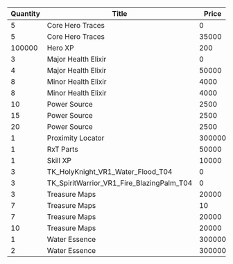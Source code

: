 | Quantity | Title | Price | Currency |  Dev Name |
| -------- | ----- | ----- | -------- |  -------- |
| 5 | Core Hero Traces | 0 | Gold | Marketplace.L01.Page01.Free.16 |
| 5 | Core Hero Traces | 35000 | Gold | Marketplace.L06.Page01.Token.04 |
| 100000 | Hero XP | 200 | Gold | Marketplace.L02.Page01.XP.01 |
| 3 | Major Health Elixir | 0 | Gold | Marketplace.L08.Page01.Free.22 |
| 4 | Major Health Elixir | 50000 | Gold | Marketplace.L09.Page01.MajorElixir.01 |
| 8 | Minor Health Elixir | 4000 | Gold | Marketplace.L04.Page01.MinorElixir.02 |
| 8 | Minor Health Elixir | 4000 | Gold | Marketplace.L14.Page01.ElixirAll.02 |
| 10 | Power Source | 2500 | Gold | Marketplace.L05.Page01.PowerSource.01 |
| 15 | Power Source | 2500 | Gold | Marketplace.L10.Page01.PowerSource.04 |
| 20 | Power Source | 2500 | Gold | Marketplace.L15.Page01.PowerSource.07 |
| 1 | Proximity Locator | 300000 | Gold | Marketplace.L18.Page01.Hero.01 |
| 1 | RxT Parts | 50000 | Gold | Marketplace.L19.Page01.Misc.10 |
| 1 | Skill XP | 10000 | Gold | Marketplace.L13.Page01.MapsMisc.02 |
| 3 | TK_HolyKnight_VR1_Water_Flood_T04 | 0 | Gold | Marketplace.L01.Page1.VIP5.FreeBonus.25 |
| 3 | TK_SpiritWarrior_VR1_Fire_BlazingPalm_T04 | 0 | Gold | Marketplace.L20.Page01.Free.75 |
| 3 | Treasure Maps | 20000 | Gold | Marketplace.L03.Page01.MapFragments.01 |
| 7 | Treasure Maps | 10 | Gems | Marketplace.L07.Page01.MapFragments.05 |
| 7 | Treasure Maps | 20000 | Gold | Marketplace.L11.Page01.TreasureMap.01 |
| 10 | Treasure Maps | 20000 | Gold | Marketplace.L16.Page01.TreasureMap.04 |
| 1 | Water Essence | 300000 | Gold | Marketplace.L12.Page01.Reagent.05 |
| 2 | Water Essence | 300000 | Gold | Marketplace.L17.Page01.Shard.10 |
